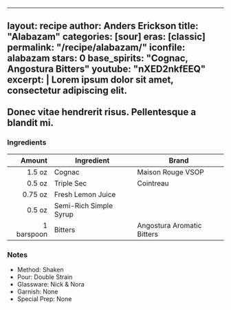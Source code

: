 
---
layout: recipe
author: Anders Erickson
title: "Alabazam"
categories: [sour]
eras: [classic]
permalink: "/recipe/alabazam/"
iconfile: alabazam
stars: 0
base_spirits: "Cognac, Angostura Bitters"
youtube: "nXED2nkfEEQ"
excerpt: |
  Lorem ipsum dolor sit amet, consectetur adipiscing elit.
  <br><br>
  Donec vitae hendrerit risus. Pellentesque a blandit mi.
---

### Ingredients

| Amount | Ingredient | Brand |
| -----: | ---------- | ----- |
|     1.5 oz   |   Cognac         |  Maison Rouge VSOP     |
|    0.5 oz    |    Triple Sec        | Cointreau      |
| 0.75 oz|Fresh Lemon Juice|
|0.5 oz|Semi-Rich Simple Syrup|
|1 barspoon|Bitters|Angostura Aromatic Bitters|

### Notes

- Method: Shaken
- Pour: Double Strain
- Glassware: Nick & Nora
- Garnish: None
- Special Prep: None
